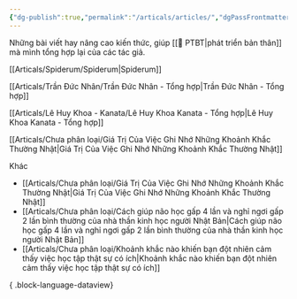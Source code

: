 ```yaml
---
{"dg-publish":true,"permalink":"/articals/articles/","dgPassFrontmatter":true}
---
```


Những bài viết hay nâng cao kiến thức, giúp [[💎 PTBT\|phát triển bản thân]] mà mình tổng hợp lại của các tác giả.

[[Articals/Spiderum/Spiderum\|Spiderum]]

[[Articals/Trần Đức Nhân/Trần Đức Nhân - Tổng hợp\|Trần Đức Nhân - Tổng hợp]]

[[Articals/Lê Huy Khoa - Kanata/Lê Huy Khoa Kanata - Tổng hợp\|Lê Huy Khoa Kanata - Tổng hợp]]

[[Articals/Chưa phân loại/Giá Trị Của Việc Ghi Nhớ Những Khoảnh Khắc Thường Nhật\|Giá Trị Của Việc Ghi Nhớ Những Khoảnh Khắc Thường Nhật]]

Khác

- [[Articals/Chưa phân loại/Giá Trị Của Việc Ghi Nhớ Những Khoảnh Khắc Thường Nhật\|Giá Trị Của Việc Ghi Nhớ Những Khoảnh Khắc Thường Nhật]]
- [[Articals/Chưa phân loại/Cách giúp não học gấp 4 lần và nghỉ ngơi gấp 2 lần bình thường của nhà thần kinh học người Nhật Bản\|Cách giúp não học gấp 4 lần và nghỉ ngơi gấp 2 lần bình thường của nhà thần kinh học người Nhật Bản]]
- [[Articals/Chưa phân loại/Khoảnh khắc nào khiến bạn đột nhiên cảm thấy việc học tập thật sự có ích\|Khoảnh khắc nào khiến bạn đột nhiên cảm thấy việc học tập thật sự có ích]]

{ .block-language-dataview}